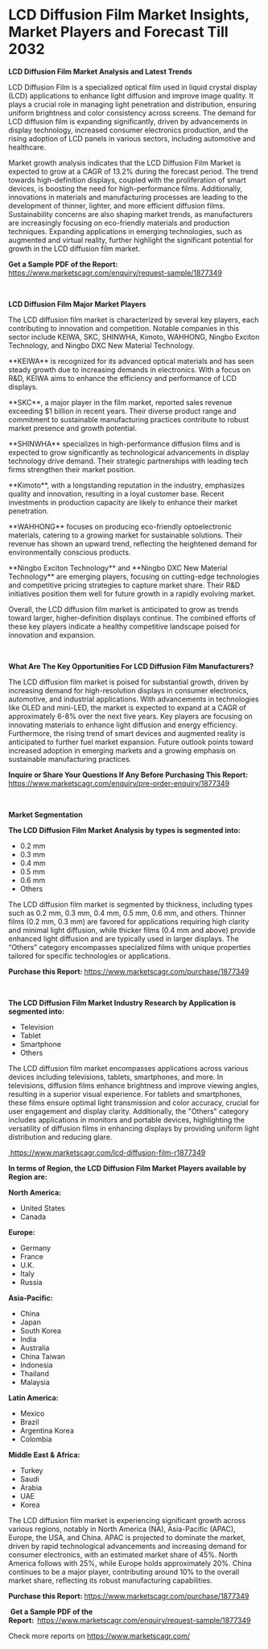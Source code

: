 <p><h1>LCD Diffusion Film Market Insights, Market Players and Forecast Till 2032</h1></p><p><strong>LCD Diffusion Film Market Analysis and Latest Trends</strong></p>
<p><p>LCD Diffusion Film is a specialized optical film used in liquid crystal display (LCD) applications to enhance light diffusion and improve image quality. It plays a crucial role in managing light penetration and distribution, ensuring uniform brightness and color consistency across screens. The demand for LCD diffusion film is expanding significantly, driven by advancements in display technology, increased consumer electronics production, and the rising adoption of LCD panels in various sectors, including automotive and healthcare.</p><p>Market growth analysis indicates that the LCD Diffusion Film Market is expected to grow at a CAGR of 13.2% during the forecast period. The trend towards high-definition displays, coupled with the proliferation of smart devices, is boosting the need for high-performance films. Additionally, innovations in materials and manufacturing processes are leading to the development of thinner, lighter, and more efficient diffusion films. Sustainability concerns are also shaping market trends, as manufacturers are increasingly focusing on eco-friendly materials and production techniques. Expanding applications in emerging technologies, such as augmented and virtual reality, further highlight the significant potential for growth in the LCD diffusion film market.</p></p>
<p><strong>Get a Sample PDF of the Report:&nbsp;</strong> <a href="https://www.marketscagr.com/enquiry/request-sample/1877349?utm_campaign=3075&utm_medium=2&utm_source=Github&utm_content=ia&utm_term=03042025&utm_id=lcd-diffusion-film">https://www.marketscagr.com/enquiry/request-sample/1877349</a></p>
<p>&nbsp;</p>
<p><strong>LCD Diffusion Film Major Market Players</strong></p>
<p><p>The LCD diffusion film market is characterized by several key players, each contributing to innovation and competition. Notable companies in this sector include KEIWA, SKC, SHINWHA, Kimoto, WAHHONG, Ningbo Exciton Technology, and Ningbo DXC New Material Technology.</p><p>**KEIWA** is recognized for its advanced optical materials and has seen steady growth due to increasing demands in electronics. With a focus on R&D, KEIWA aims to enhance the efficiency and performance of LCD displays. </p><p>**SKC**, a major player in the film market, reported sales revenue exceeding $1 billion in recent years. Their diverse product range and commitment to sustainable manufacturing practices contribute to robust market presence and growth potential.</p><p>**SHINWHA** specializes in high-performance diffusion films and is expected to grow significantly as technological advancements in display technology drive demand. Their strategic partnerships with leading tech firms strengthen their market position.</p><p>**Kimoto**, with a longstanding reputation in the industry, emphasizes quality and innovation, resulting in a loyal customer base. Recent investments in production capacity are likely to enhance their market penetration.</p><p>**WAHHONG** focuses on producing eco-friendly optoelectronic materials, catering to a growing market for sustainable solutions. Their revenue has shown an upward trend, reflecting the heightened demand for environmentally conscious products.</p><p>**Ningbo Exciton Technology** and **Ningbo DXC New Material Technology** are emerging players, focusing on cutting-edge technologies and competitive pricing strategies to capture market share. Their R&D initiatives position them well for future growth in a rapidly evolving market.</p><p>Overall, the LCD diffusion film market is anticipated to grow as trends toward larger, higher-definition displays continue. The combined efforts of these key players indicate a healthy competitive landscape poised for innovation and expansion.</p></p>
<p>&nbsp;</p>
<p><strong>What Are The Key Opportunities For LCD Diffusion Film Manufacturers?</strong></p>
<p><p>The LCD diffusion film market is poised for substantial growth, driven by increasing demand for high-resolution displays in consumer electronics, automotive, and industrial applications. With advancements in technologies like OLED and mini-LED, the market is expected to expand at a CAGR of approximately 6-8% over the next five years. Key players are focusing on innovating materials to enhance light diffusion and energy efficiency. Furthermore, the rising trend of smart devices and augmented reality is anticipated to further fuel market expansion. Future outlook points toward increased adoption in emerging markets and a growing emphasis on sustainable manufacturing practices.</p></p>
<p><strong>Inquire or Share Your Questions If Any Before Purchasing This Report:</strong> <a href="https://www.marketscagr.com/enquiry/pre-order-enquiry/1877349?utm_campaign=3075&utm_medium=2&utm_source=Github&utm_content=ia&utm_term=03042025&utm_id=lcd-diffusion-film">https://www.marketscagr.com/enquiry/pre-order-enquiry/1877349</a></p>
<p>&nbsp;</p>
<p><strong>Market Segmentation</strong></p>
<p><strong>The LCD Diffusion Film Market Analysis by types is segmented into:</strong></p>
<p><ul><li>0.2 mm</li><li>0.3 mm</li><li>0.4 mm</li><li>0.5 mm</li><li>0.6 mm</li><li>Others</li></ul></p>
<p><p>The LCD diffusion film market is segmented by thickness, including types such as 0.2 mm, 0.3 mm, 0.4 mm, 0.5 mm, 0.6 mm, and others. Thinner films (0.2 mm, 0.3 mm) are favored for applications requiring high clarity and minimal light diffusion, while thicker films (0.4 mm and above) provide enhanced light diffusion and are typically used in larger displays. The “Others” category encompasses specialized films with unique properties tailored for specific technologies or applications.</p></p>
<p><strong>Purchase this Report:&nbsp;</strong><a href="https://www.marketscagr.com/purchase/1877349?utm_campaign=3075&utm_medium=2&utm_source=Github&utm_content=ia&utm_term=03042025&utm_id=lcd-diffusion-film">https://www.marketscagr.com/purchase/1877349</a></p>
<p>&nbsp;</p>
<p><strong>The LCD Diffusion Film Market Industry Research by Application is segmented into:</strong></p>
<p><ul><li>Television</li><li>Tablet</li><li>Smartphone</li><li>Others</li></ul></p>
<p><p>The LCD diffusion film market encompasses applications across various devices including televisions, tablets, smartphones, and more. In televisions, diffusion films enhance brightness and improve viewing angles, resulting in a superior visual experience. For tablets and smartphones, these films ensure optimal light transmission and color accuracy, crucial for user engagement and display clarity. Additionally, the "Others" category includes applications in monitors and portable devices, highlighting the versatility of diffusion films in enhancing displays by providing uniform light distribution and reducing glare.</p></p>
<p><a href="https://www.marketscagr.com/lcd-diffusion-film-r1877349?utm_campaign=3075&utm_medium=2&utm_source=Github&utm_content=ia&utm_term=03042025&utm_id=lcd-diffusion-film">&nbsp;https://www.marketscagr.com/lcd-diffusion-film-r1877349</a></p>
<p><strong>In terms of Region, the LCD Diffusion Film Market Players available by Region are:</strong></p>
<p>
    <p> <strong> North America: </strong>
        <ul>
            <li>United States</li>
            <li>Canada</li>
        </ul>
        </p> 
    <p> <strong> Europe: </strong>
        <ul>
            <li>Germany</li>
            <li>France</li>
            <li>U.K.</li>
            <li>Italy</li>
            <li>Russia</li>
        </ul>
        </p> 
    <p> <strong> Asia-Pacific: </strong>
        <ul>
            <li>China</li>
            <li>Japan</li>
            <li>South Korea</li>
            <li>India</li>
            <li>Australia</li>
            <li>China Taiwan</li>
            <li>Indonesia</li>
            <li>Thailand</li>
            <li>Malaysia</li>
        </ul>
        </p> 
    <p> <strong> Latin America: </strong>
        <ul>
            <li>Mexico</li>
            <li>Brazil</li>
            <li>Argentina Korea</li>
            <li>Colombia</li>
        </ul>
        </p> 
    <p> <strong> Middle East & Africa: </strong>
        <ul>
            <li>Turkey</li>
            <li>Saudi</li>
            <li>Arabia</li>
            <li>UAE</li>
            <li>Korea</li>
        </ul>
    </p>
    </p>
<p><p>The LCD diffusion film market is experiencing significant growth across various regions, notably in North America (NA), Asia-Pacific (APAC), Europe, the USA, and China. APAC is projected to dominate the market, driven by rapid technological advancements and increasing demand for consumer electronics, with an estimated market share of 45%. North America follows with 25%, while Europe holds approximately 20%. China continues to be a major player, contributing around 10% to the overall market share, reflecting its robust manufacturing capabilities.</p></p>
<p><strong>Purchase this Report: </strong><a href="https://www.marketscagr.com/purchase/1877349?utm_campaign=3075&utm_medium=2&utm_source=Github&utm_content=ia&utm_term=03042025&utm_id=lcd-diffusion-film">https://www.marketscagr.com/purchase/1877349</a></p>
<p>&nbsp;<strong>Get a Sample PDF of the Report:&nbsp;&nbsp;</strong><a href="https://www.marketscagr.com/enquiry/request-sample/1877349?utm_campaign=3075&utm_medium=2&utm_source=Github&utm_content=ia&utm_term=03042025&utm_id=lcd-diffusion-film">https://www.marketscagr.com/enquiry/request-sample/1877349</a></p>
<p><strong></strong></p>
<p>Check more reports on <a href="https://www.marketscagr.com/?utm_campaign=3075&utm_medium=2&utm_source=Github&utm_content=ia&utm_term=03042025&utm_id=lcd-diffusion-film">https://www.marketscagr.com/</a></p>